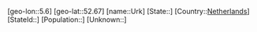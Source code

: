 ﻿---
location: [52.67,5.6]
type: City
tags:
- geo/City


SpocWebEntityId: 35127
isDeleted: false
confidential: public

---
[geo-lon::5.6]
[geo-lat::52.67]
[name::Urk]
[State::]
[Country::[Netherlands](geo/Continent/Europe/Netherlands.md)]
[StateId::]
[Population::]
[Unknown::]


